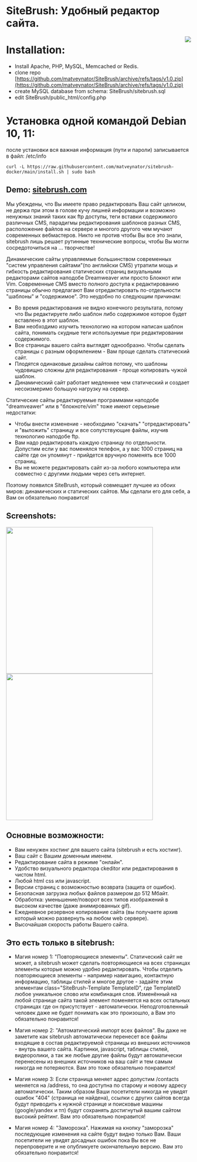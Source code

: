 # SiteBrush: Удобный редактор сайта. 

<img src='https://repository-images.githubusercontent.com/429163995/331b95fa-4309-4d25-8c1a-0e8f34ff7b25' align="right">

# Installation:

* Install Apache, PHP, MySQL, Memcached or Redis.
* clone repo [https://github.com/matveynator/SiteBrush/archive/refs/tags/v1.0.zip](https://github.com/matveynator/SiteBrush/archive/refs/tags/v1.0.zip)
* create MySQL database from schema: SiteBrush/sitebrush.sql
* edit SiteBrush/public_html/config.php 


# Установка одной командой Debian 10, 11: 
после установки вся важная информация (пути и пароли) записывается в файл: /etc/info

```
curl -L https://raw.githubusercontent.com/matveynator/sitebrush-docker/main/install.sh | sudo bash
```

## Demo: [sitebrush.com](http://sitebrush.com)

Мы убеждены, что Вы имеете право редактировать Ваш сайт целиком, не держа при этом в голове кучу лишней информации и возможно ненужных знаний таких как ftp доступы, теги вставки содержимого различных CMS, парадигмы редактирования шаблонов разных CMS, расположение файлов на сервере и многого другого чем мучают современных вебмастеров. Никто не против чтобы Вы все это знали, sitebrush лишь решает рутинные технические вопросы, чтобы Вы могли сосредоточиться на ... творчестве!

Динамические сайты управляемые большинством современных "систем управления сайтами"(по английски CMS) утратили мощь и гибкость редактирования статических страниц визуальными редакторами сайтов наподобе Dreamweaver или просто Блокнот или Vim. Современные CMS вместо полного доступа к редактированию страницы обычно предлагают Вам отредактировать по-отдельности "шаблоны" и "содержимое". Это неудобно по следующим причинам:

* Во время редактирования не видно конечного результата, потому что Вы редактируете либо шаблон либо содержимое которое будет вставлено в этот шаблон.
* Вам необходимо изучить технологию на котором написан шаблон сайта, понимать скудные теги используемые при редактировании содержимого. 
* Все страницы вашего сайта выглядят однообразно. Чтобы сделать страницы с разным оформлением - Вам проще сделать статический сайт.
* Плодятся одинаковые дизайны сайтов потому, что шаблоны чудовищно сложны для редактирования - проще копировать чужой шаблон.
* Динамический сайт работает медленнее чем статический и создает несоизмеримо большую нагрузку на сервер. 

Статические сайты редактируемые программами наподобе "dreamveawer" или в "блокнотe/vim" тоже имеют серьезные недостатки:

* Чтобы внести изменение - необходимо "скачать" "отредактировать" и "выложить" страницу и все сопутствующие файлы, изучив технологию наподобе ftp.
* Вам надо редактировать каждую страницу по отдельности. Допустим если у вас поменялся телефон, а у вас 1000 страниц на сайте где он упомянут - прийдется вручную поменять все 1000 страниц.
* Вы не можете редактировать сайт из-за любого компьютера или совместно с другими людьми через сеть интернет.

Поэтому появился SiteBrush, который совмещает лучшее из обоих миров: динамических и статических сайтов. Мы сделали его для себя, а Вам он обязательно понравится!

## Screenshots:

<img src="http://sitebrush.com/f/389b73b76b94f91f86fd942b64ee4686.png" width="400"> <img src="http://sitebrush.com/f/1056d0a4560056ede806c06ed818bd1e.png" width="400"> 

## Основные возможности: 
* Вам ненужен хостинг для вашего сайта (sitebrush и есть хостинг).
* Ваш сайт с Вашим доменным именем.
* Редактирование сайта в режиме "онлайн".
* Удобство визуального редактора ckeditor или редактирования в чистом html. 
* Любой html css или javascript.
* Версии страниц с возможностью возврата (защита от ошибок).
* Безопасная загрузка любых файлов размером до 512 Мбайт.
* Обработка: уменьшение/поворот всех типов изображений в высоком качестве (даже анимированных gif).
* Ежедневное резервное копирование сайта (вы получаете архив который можно развернуть на любом web сервере).
* Высочайшая скорость работы Вашего сайта.

## Это есть только в sitebrush:
* Магия номер 1:  "Повторяющиеся элементы". Статический сайт не может, а sitebrush может сделать повторяющиеся на всех страницах элементы которые можно удобно редактировать. Чтобы отделить повторяющиеся элементы - например навигацию, контактную информацию, таблицы стилей и многое другое - задайте этим элементам class="SiteBrush-Template TemplateID", где TemplateID любое уникальное слово или комбинация слов. Изменённый на любой странице сайта такой элемент поменяется на всех остальных страницах где он присутствует - автоматичеcки. Неподготовленный человек даже не будет понимать как это произошло, а Вам это обязательно понравится!

* Магия номер 2:  "Автоматический импорт всех файлов". Вы даже не заметите как sitebrush автоматически перенесет все файлы входящие в состав редактируемой страницы из внешних источников - внутрь вашего сайта. Картинки, javascript, таблицы стилей, видеоролики, а так же любые другие файлы будут автоматически перенесены из внешних источников на ваш сайт и тем самым никогда не потеряются. Вам это тоже обязательно понравится!

* Магия номер 3:  Если страница меняет адрес допустим /contacts меняется на /address, то она доступна по старому и новому адресу автоматически. Таким образом Ваши посетители никогда не увидят ошибок "404" (страница не найдена), ссылки с других сайтов всегда будут приводить к нужной странице и поисковые машины (google/yandex и тп) будут сохранять достигнутый вашим сайтом высокий рейтинг. Вам это обязательно понравится!

* Магия номер 4:  "Заморозка". Нажимая на кнопку "заморозка" последующие изменения на сайте будут видно только Вам. Ваши посетители не увидят досадных ошибок пока Вы все не перепроверите и не опубликуете окончательную версию. Вам это обязательно понравится! 

